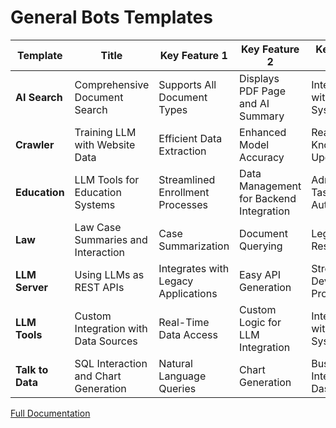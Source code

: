 # General Bots Templates

| **Template**            | **Title**                               | **Key Feature 1**                       | **Key Feature 2**                     | **Key Feature 3**                    |
|------------------------|-----------------------------------------|-----------------------------------------|---------------------------------------|--------------------------------------|
| **AI Search**          | Comprehensive Document Search           | Supports All Document Types             | Displays PDF Page and AI Summary      | Integration with EDM Systems         |
| **Crawler**            | Training LLM with Website Data          | Efficient Data Extraction                | Enhanced Model Accuracy                | Real-Time Knowledge Updates          |
| **Education**          | LLM Tools for Education Systems         | Streamlined Enrollment Processes         | Data Management for Backend Integration | Administrative Task Automation       |
| **Law**                | Law Case Summaries and Interaction      | Case Summarization                     | Document Querying                     | Legal Research                        |
| **LLM Server**        | Using LLMs as REST APIs                | Integrates with Legacy Applications      | Easy API Generation                   | Streamlined Development Process       |
| **LLM Tools**         | Custom Integration with Data Sources    | Real-Time Data Access                   | Custom Logic for LLM Integration      | Integration with Legacy Systems      |
| **Talk to Data**      | SQL Interaction and Chart Generation    | Natural Language Queries                | Chart Generation                      | Business Intelligence Dashboards      |

[Full Documentation](https://docs.pragmatismo.cloud)
